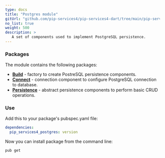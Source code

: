 ```yaml
---
type: docs
title: "Postgres module"
gitUrl: "github.com/pip-services4/pip-services4-dart/tree/main/pip-services4-postgres-dart"
no_list: true
weight: 500
description: > 
   A set of components used to implement PostgreSQL persistence.
---
```


### Packages

The module contains the following packages:
- [**Build**](build) - factory to create PostreSQL persistence components.
- [**Connect**](connect) - connection component to configure PostgreSQL connection to database.
- [**Persistence**](persistence) - abstract persistence components to perform basic CRUD operations.


### Use

Add this to your package's pubspec.yaml file:
```yaml
dependencies:
  pip_services4_postgres: version
```

Now you can install package from the command line:
```bash
pub get
```
